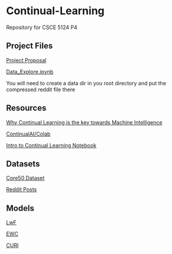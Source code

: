# Continual-Learning
Repository for CSCE 5124 P4 





## Project Files

[Project Proposal](https://docs.google.com/presentation/d/1CRLX_wxaSNPcYa8rTN84LSuM5k8u7ZmddhwwK4vvqvQ/edit?usp=sharing)

[Data_Explore.ipynb](Data_Explore.ipynb)

You will need to create a data dir in you root directory and put the compressed reddit file there


## Resources

[Why Continual Learning is the key towards Machine Intelligence](https://medium.com/continual-ai/why-continuous-learning-is-the-key-towards-machine-intelligence-1851cb57c308)

[ContinualAI/Colab](https://github.com/ContinualAI/colab)

[Intro to Continual Learning Notebook](https://colab.research.google.com/github/ContinualAI/colab/blob/master/notebooks/intro_to_continual_learning.ipynb)

## Datasets

[Core50 Dataset](https://vlomonaco.github.io/core50/)

[Reddit Posts](https://drive.google.com/file/d/12C7lOehVMF8XKyb0nK2U6nZS_Z7VJihB/view?usp=sharing)

## Models

[LwF](https://arxiv.org/pdf/1606.09282.pdf)

[EWC](https://arxiv.org/pdf/1612.00796.pdf)

[CURl](https://proceedings.neurips.cc/paper/2019/file/861578d797aeb0634f77aff3f488cca2-Paper.pdf)
